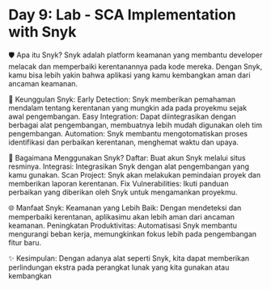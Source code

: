 # Day 9: Lab - SCA Implementation with Snyk

🛡️ Apa itu Snyk? Snyk adalah platform keamanan yang membantu developer melacak dan memperbaiki kerentanannya pada kode mereka. Dengan Snyk, kamu bisa lebih yakin bahwa aplikasi yang kamu kembangkan aman dari ancaman keamanan.

💪 Keunggulan Snyk: Early Detection: Snyk memberikan pemahaman mendalam tentang kerentanan yang mungkin ada pada proyekmu sejak awal pengembangan. Easy Integration: Dapat diintegrasikan dengan berbagai alat pengembangan, membuatnya lebih mudah digunakan oleh tim pengembangan. Automation: Snyk membantu mengotomatiskan proses identifikasi dan perbaikan kerentanan, menghemat waktu dan upaya.

🚀 Bagaimana Menggunakan Snyk? Daftar: Buat akun Snyk melalui situs resminya. Integrasi: Integrasikan Snyk dengan alat pengembangan yang kamu gunakan. Scan Project: Snyk akan melakukan pemindaian proyek dan memberikan laporan kerentanan. Fix Vulnerabilities: Ikuti panduan perbaikan yang diberikan oleh Snyk untuk mengamankan proyekmu.

🌐 Manfaat Snyk: Keamanan yang Lebih Baik: Dengan mendeteksi dan memperbaiki kerentanan, aplikasimu akan lebih aman dari ancaman keamanan. Peningkatan Produktivitas: Automatisasi Snyk membantu mengurangi beban kerja, memungkinkan fokus lebih pada pengembangan fitur baru.

✨ Kesimpulan: Dengan adanya alat seperti Snyk, kita dapat memberikan perlindungan ekstra pada perangkat lunak yang kita gunakan atau kembangkan
